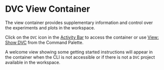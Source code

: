 # DVC View Container

The view container provides supplementary information and control over the
experiments and plots in the workspace.

Click on the `DVC` icon in the
[Activity Bar](https://code.visualstudio.com/docs/getstarted/userinterface) to
access the container or use
[View: Show DVC](command:workbench.view.extension.dvc-views) from the Command
Palette.

A welcome view showing some getting started instructions will appear in the
container when the CLI is not accessible or if there is not a `DVC` project
available in the workspace.
